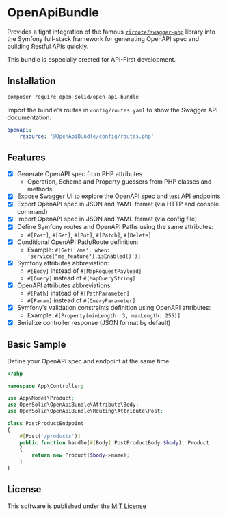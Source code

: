 # OpenApiBundle

Provides a tight integration of the famous [`zircote/swagger-php`](https://github.com/zircote/swagger-php) library into the Symfony full-stack framework for generating 
OpenAPI spec and building Restful APIs quickly.

This bundle is especially created for API-First development.

## Installation

```bash
composer require open-solid/open-api-bundle
```

Import the bundle's routes in `config/routes.yaml` to show the Swagger API documentation:
```yaml
openapi:
    resource: '@OpenApiBundle/config/routes.php'
```

## Features

- [x] Generate OpenAPI spec from PHP attributes
  - Operation, Schema and Property guessers from PHP classes and methods
- [x] Expose Swagger UI to explore the OpenAPI spec and test API endpoints
- [x] Export OpenAPI spec in JSON and YAML format (via HTTP and console command)
- [x] Import OpenAPI spec in JSON and YAML format (via config file)
- [x] Define Symfony routes and OpenAPI Paths using the same attributes: 
  - `#[Post]`, `#[Get]`, `#[Put]`, `#[Patch]`, `#[Delete]`
- [x] Conditional OpenAPI Path/Route definition:
  - Example: `#[Get('/me', when: 'service("me_feature").isEnabled()')]` 
- [x] Symfony attributes abbreviation:
  - `#[Body]` instead of `#[MapRequestPayload]`
  - `#[Query]` instead of `#[MapQueryString]`
- [x] OpenAPI attributes abbreviations:
  - `#[Path]` instead of `#[PathParameter]`
  - `#[Param]` instead of `#[QueryParameter]`
- [x] Symfony's validation constraints definition using OpenAPI attributes:
  - Example: `#[Property(minLength: 3, maxLength: 255)]`
- [x] Serialize controller response (JSON format by default)

## Basic Sample

Define your OpenAPI spec and endpoint at the same time:

```php
<?php

namespace App\Controller;

use App\Model\Product;
use OpenSolid\OpenApiBundle\Attribute\Body;
use OpenSolid\OpenApiBundle\Routing\Attribute\Post;

class PostProductEndpoint
{
    #[Post('/products')]
    public function handle(#[Body] PostProductBody $body): Product
    {
        return new Product($body->name);
    }
}
```

## License

This software is published under the [MIT License](LICENSE)
